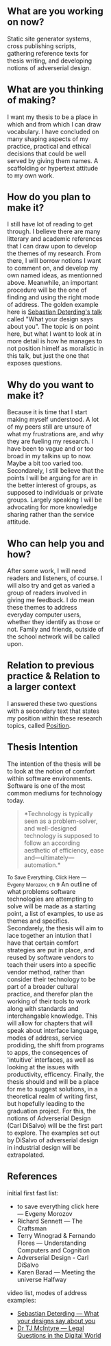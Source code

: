 <div style="width: 45%;">

## What are you working on now?
Static site generator systems, cross publishing scripts, gathering reference texts for thesis writing, and developing notions of adverserial design.

## What are you thinking of making?
I want my thesis to be a place in which and from which I can draw vocabulary. I have concluded on many shaping aspects of my practice, practical and ethical decisions that could be well served by giving them names. A scaffolding or hypertext attitude to my own work.

## How do you plan to make it?
I still have lot of reading to get through. I believe there are many litterary and academic references that I can draw upon to develop the themes of my research. From there, I will borrow notions I want to comment on, and develop my own named ideas, as mentionned above. Meanwhile, an important procedure will be the one of finding and using the right mode of address. The golden example here is [Sebastian Deterding's talk](http://www.ted.com/talks/sebastian_deterding_what_your_designs_say_about_you) called "What your design says about you". The topic is on point here, but what I want to look at in more detail is how he manages to not position himelf as moralistic in this talk, but just the one that exposes questions.

## Why do you want to make it?
Because it is time that I start making myself understood. A lot of my peers still are unsure of what my frustrations are, and why they are fueling my research. I have been to vague and or too broad in my talkins up to now. Maybe a bit too varied too.
Secondarely, I still believe that the points I will be arguing for are in the better interest of groups, as supposed to individuals or private groups. Largely speaking I will be advocating for more knowledge sharing rather than the service attitude.

## Who can help you and how?
After some work, I will need readers and listeners, of course. I will also try and get as varied a group of readers involved in giving me feedback. I do mean these themes to address everyday computer users, whether they identify as those or not. Family and friends, outside of the school network will be called upon.

## Relation to previous practice & Relation to a larger context
I answered these two questions with a secondary text that states my position within these research topics, called [Position](https://github.com/colmoneill/drafts/blob/master/PZIyear2/2016_09_21_Position.md).

## Thesis Intention
The intention of the thesis will be to look at the notion of comfort within software environments. Software is one of the most common mediums for technology today.
<blockquote>
*Technology is typically seen as a problem-solver, and well-designed technology is supposed to follow an according aesthetic of efficiency, ease and—ultimately—automation.*
</blockquote>
<small>To Save Everything, Click Here — Evgeny Morozov, ch 9</small>
An outline of what problems software technologies are attempting to solve will be made as a starting point, a list of examples, to use as themes and specifics.
Secondarely, the thesis will aim to lace together an intution that I have that certain comfort strategies are put in place, and reused by software vendors to teach their users into a specific vendor method, rather than consider their technology to be part of a broader cultural practice, and therefor plan the working of their tools to work along with standards and interchangable knowledge.
This will allow for chapters that will speak about interface language, modes of address, service prodiding, the shift from programs to apps, the conseqences of 'intuitive' interfaces, as well as looking at the issues with productivity, efficency.
Finally, the thesis should and will be a place for me to suggest solutions, in a theoretical realm of writing first, but hopefully leading to the graduation project.
For this, the notions of Adverserial Design (Carl DiSalvo) will be the first part to explore. The examples set out by DiSalvo of adverserial design in industrial design will be extrapolated.


## References
initial first fast list:
+ to save everything click here — Evgeny Morozov
+ Richard Sennett — The Craftsman
+ Terry Winograd & Fernando Flores — Understanding Computers and Cognition
+ Adverserial Design - Carl DiSalvo
+ Karen Barad — Meeting the universe Halfway

video list, modes of address examples:
* [Sebastian Deterding — What your designs say about you ](http://www.ted.com/talks/sebastian_deterding_what_your_designs_say_about_you)
* [Dr TJ McIntyre — Legal Questions in the Digital World](https://www.youtube.com/watch?v=nlKJ4FVWUOM)

</div>
